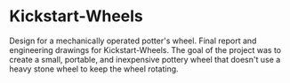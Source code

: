 # Kickstart-Wheels
Design for a mechanically operated potter's wheel. 
Final report and engineering drawings for Kickstart-Wheels. The goal of the project was to create a small, portable, and inexpensive pottery wheel that doesn't use a heavy stone wheel to keep the wheel rotating.
